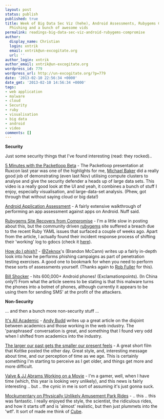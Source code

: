 ```yaml
---
layout: post
status: publish
published: true
title: Week of Big Data Sec Viz (hehe), Android Assessments, Rubygems Compromise,
  Phishing and a bunch of awesome vids
permalink: readings-big-data-sec-viz-android-rubygems-compromise
author:
  display_name: Christian
  login: xntrik
  email: xntrik@un-excogitate.org
  url: ''
author_login: xntrik
author_email: xntrik@un-excogitate.org
wordpress_id: 779
wordpress_url: http://un-excogitate.org/?p=779
date: '2013-02-10 22:56:34 +0000'
date_gmt: '2013-02-10 14:56:34 +0000'
tags:
- web application
- malware
- cloud
- Security
- ruby
- visualisation
- big data
- android
- video
comments: []
---
```

<p><strong>Security</strong></p>
<p>Just some security things that I've found interesting (read: they rocked)..</p>
<p><a href="http://blog.packetloop.com/2013/01/5-minutes-with-packetloop-beta.html">5 Minutes with the Packetloop Beta</a> - The Packetloop presentation at Ruxcon last year was one of the highlights for me, <a href="https://twitter.com/cloudjunky">Michael Baker</a> did a really good job of demonstrating (even last Nov) utilising compute clusters to analyse and give the security defender a heads up of large data sets. This video is a really good look at the UI and yeah, it combines a bunch of stuff I enjoy, especially visualisation, and large-data-set analysis. (Phew, got through that without saying cloud or big data!)</p>
<p><a href="http://resources.infosecinstitute.com/android-application-assessment/">Android Application Assessment</a> - A fairly extensive walkthrough of performing an app assessment against apps on Android. Nuff said.</p>
<p><a href="http://www.h-online.com/security/news/item/Rubygems-site-recovers-from-compromise-1794746.html">Rubygems Site Recovers from Compromise</a> - I'm a little slow in posting about this, but the community driven <a href="http://rubygems.org/">rubygems</a> site suffered a breach due to the recent Ruby YAML issues that surfaced a couple of weeks ago. Apart from the article, I actually found their incident response process of shifting their 'working' log to gdocs (check it <a href="https://docs.google.com/document/d/10tuM51VKRcSHJtUZotraMlrMHWK1uXs8qQ6Hmguyf1g/preview?sle=true">here</a>).</p>
<p><a href="http://www.pentestgeek.com/2013/01/30/how-do-i-phish-advanced-email-phishing-tactics/">How do I phish?</a> - <a href="https://twitter.com/zeknox">@Zeknox</a>'s (Brandon McCann) writes up a fairly in-depth look into how he performs phishing campaigns as part of penetration testing exercises. A good one to bookmark for when you need to perform these sorts of assessments yourself. (Thanks again to <a href="https://twitter.com/mubix">Rob Fuller</a> for this).</p>
<p><a href="http://www.net-security.org/malware_news.php?id=2391">Bill Shocker</a> - hits 600,000+ Android phones! (Exclamationpoints). (In China only?) From what the article seems to be stating is that this malware turns the phones into a botnet of phones, although currently it appears to be using them for sending SMS' at the profit of the attackers. </p>
<p><strong>Non-Security</strong></p>
<p>... and then a bunch more non-security stuff ...</p>
<p><a href="http://www.andybudd.com/archives/2013/02/its_all_academic/">It's All Academic</a> - <a href="https://twitter.com/andybudd">Andy Budd</a> writes up a great article on the disjoint between academics and those working in the web industry. The 'paraphrased' conversation is great, and something that I found very odd when I shifted from academics into the industry.</p>
<p><a href="http://kottke.org/13/02/the-larger-our-past-gets-the-smaller-our-present-feels">The larger our past gets the smaller our present feels</a> - A great short film that Kottke posted the other day. Great style, and, interesting message about time, and our perception of time as we age. This is certainly something I'm starting to perceive as I get older, and things get more and more difficult.</p>
<p><a href="http://www.rockpapershotgun.com/2013/02/06/worlds-collide-valve-and-jj-abrams-working-on-movie/">Valve &amp; JJ Abrams Working on a Movie</a> - I'm a gamer, well, when I have time (which, this year is looking very unlikely), and this news is fairly interesting .. but .. the cynic in me is sort of assuming it's just gonna suck.</p>
<p><a href="http://www.core77.com/blog/object_culture/killer_mockumentary_by_till_nowak_on_physically_unlikely_amusement_park_rides_24339.asp">Mockumentary on Physically Unlikely Amusement Park Rides</a> - .. this .. this was fantastic. I really enjoyed the style, the scientist, the ridiculous rides, and how it starts off and is 'almost' realistic, but then just plummets into the 'wtf'. It sort of made me think of <a href="http://en.wikipedia.org/wiki/Cube_(film)">Cube</a>.</p>
